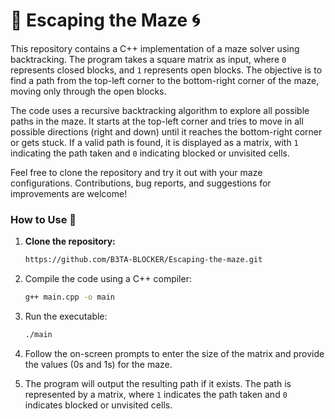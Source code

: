 # 🧩 Escaping the Maze 🌀


This repository contains a C++ implementation of a maze solver using backtracking. The program takes a square matrix as input, where `0` represents closed blocks, and `1` represents open blocks. The objective is to find a path from the top-left corner to the bottom-right corner of the maze, moving only through the open blocks.

The code uses a recursive backtracking algorithm to explore all possible paths in the maze. It starts at the top-left corner and tries to move in all possible directions (right and down) until it reaches the bottom-right corner or gets stuck. If a valid path is found, it is displayed as a matrix, with `1` indicating the path taken and `0` indicating blocked or unvisited cells.

Feel free to clone the repository and try it out with your maze configurations. Contributions, bug reports, and suggestions for improvements are welcome!

### How to Use 🚀

1. **Clone the repository:**
   ```bash
   https://github.com/B3TA-BLOCKER/Escaping-the-maze.git
   ```


2. Compile the code using a C++ compiler:
   ```bash
   g++ main.cpp -o main
   ```

4. Run the executable:
   ```bash
   ./main
   ```


6. Follow the on-screen prompts to enter the size of the matrix and provide the values (0s and 1s) for the maze.

7. The program will output the resulting path if it exists. The path is represented by a matrix, where `1` indicates the path taken and `0` indicates blocked or unvisited cells.


